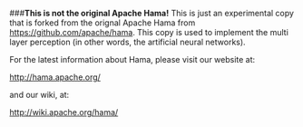 ###**This is not the original Apache Hama!**
This is just an experimental copy that is forked from the orignal Apache Hama from https://github.com/apache/hama.
This copy is used to implement the multi layer perception (in other words, the artificial neural networks).


For the latest information about Hama, please visit our website at:

   http://hama.apache.org/

and our wiki, at:

   http://wiki.apache.org/hama/

